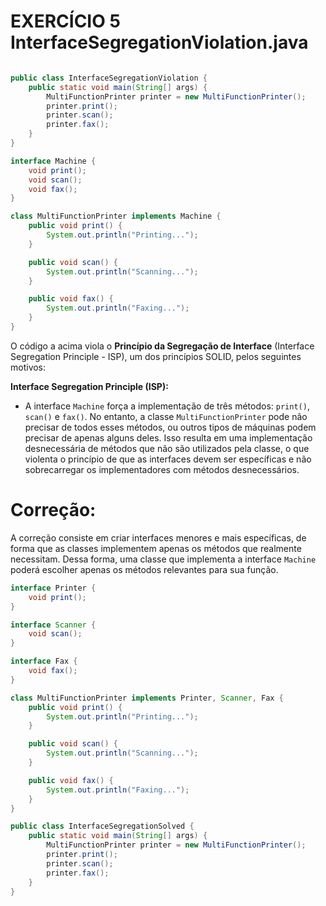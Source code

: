 # **EXERCÍCIO 5 InterfaceSegregationViolation.java** 

```java

public class InterfaceSegregationViolation {
    public static void main(String[] args) {
        MultiFunctionPrinter printer = new MultiFunctionPrinter();
        printer.print();
        printer.scan();
        printer.fax();
    }
}

interface Machine {
    void print();
    void scan();
    void fax();
}

class MultiFunctionPrinter implements Machine {
    public void print() {
        System.out.println("Printing...");
    }

    public void scan() {
        System.out.println("Scanning...");
    }

    public void fax() {
        System.out.println("Faxing...");
    }
}

```

O código a acima viola o **Princípio da Segregação de Interface** (Interface Segregation Principle - ISP), um dos princípios SOLID, pelos seguintes motivos: 

**Interface Segregation Principle (ISP):**

* A interface `Machine` força a implementação de três métodos: `print()`, `scan()` e `fax()`. No entanto, a classe `MultiFunctionPrinter` pode não precisar de todos esses métodos, ou outros tipos de máquinas podem precisar de apenas alguns deles. Isso resulta em uma implementação desnecessária de métodos que não são utilizados pela classe, o que violenta o princípio de que as interfaces devem ser específicas e não sobrecarregar os implementadores com métodos desnecessários.

# **Correção:**

A correção consiste em criar interfaces menores e mais específicas, de forma que as classes implementem apenas os métodos que realmente necessitam. Dessa forma, uma classe que implementa a interface `Machine` poderá escolher apenas os métodos relevantes para sua função. 

```java 
interface Printer {
    void print();
}

interface Scanner {
    void scan();
}

interface Fax {
    void fax();
}

class MultiFunctionPrinter implements Printer, Scanner, Fax {
    public void print() {
        System.out.println("Printing...");
    }

    public void scan() {
        System.out.println("Scanning...");
    }

    public void fax() {
        System.out.println("Faxing...");
    }
}

public class InterfaceSegregationSolved {
    public static void main(String[] args) {
        MultiFunctionPrinter printer = new MultiFunctionPrinter();
        printer.print();
        printer.scan();
        printer.fax();
    }
}
```
